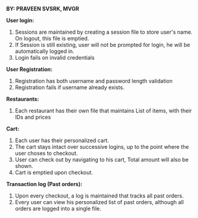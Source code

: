 **BY: PRAVEEN SVSRK, MVGR**


**User login:**   
1. Sessions are maintained by creating a session file to store user's name. On logout, this file is emptied.  
2. If Session is still existing, user will not be prompted for login, he will be automatically logged in.  
3. Login fails on invalid credentials  
	
**User Registration:**   
1. Registration has both username and password length validation  
2. Registration fails if username already exists.  
	
**Restaurants:**  
1. Each restaurant has their own file that maintains List of items, with their IDs and prices  
	
**Cart:**  
1. Each user has their personalized cart.  
2. The cart stays intact over successive logins, up to the point where the user choses to checkout.   
3. User can check out by navigating to his cart, Total amount will also be shown.  
4. Cart is emptied upon checkout.  
	
**Transaction log (Past orders):**  
1. Upon every checkout, a log is maintained that tracks all past orders.   
2. Every user can view his personalized list of past orders, although all orders are logged into a single file.  
